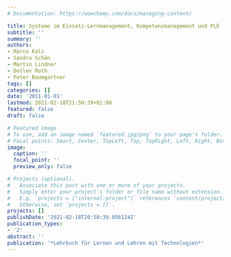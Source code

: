 ```yaml
---
# Documentation: https://wowchemy.com/docs/managing-content/

title: Systeme im Einsatz-Lernmanagement, Kompetenzmanagement und PLE
subtitle: ''
summary: ''
authors:
- Marco Kalz
- Sandra Schön
- Martin Lindner
- Detlev Roth
- Peter Baumgartner
tags: []
categories: []
date: '2011-01-01'
lastmod: 2021-02-18T21:50:39+01:00
featured: false
draft: false

# Featured image
# To use, add an image named `featured.jpg/png` to your page's folder.
# Focal points: Smart, Center, TopLeft, Top, TopRight, Left, Right, BottomLeft, Bottom, BottomRight.
image:
  caption: ''
  focal_point: ''
  preview_only: false

# Projects (optional).
#   Associate this post with one or more of your projects.
#   Simply enter your project's folder or file name without extension.
#   E.g. `projects = ["internal-project"]` references `content/project/deep-learning/index.md`.
#   Otherwise, set `projects = []`.
projects: []
publishDate: '2021-02-18T20:50:39.056124Z'
publication_types:
- '2'
abstract: ''
publication: '*Lehrbuch für Lernen und Lehren mit Technologien*'
---
```

